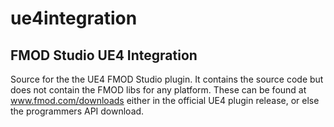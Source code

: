 # ue4integration
FMOD Studio UE4 Integration
---------------------------
Source for the the UE4 FMOD Studio plugin.  It contains the source code but does
not contain the FMOD libs for any platform.  These can be found at www.fmod.com/downloads
either in the official UE4 plugin release, or else the programmers API download.